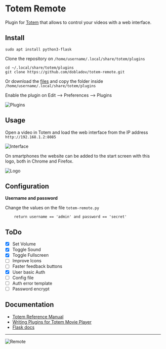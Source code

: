 # Totem Remote

Plugin for [Totem](https://wiki.gnome.org/Apps/Videos) that allows to control your videos with a web interface.


## Install

	sudo apt install python3-flask

Clone the repository on `/home/username/.local/share/totem/plugins`

	cd ~/.local/share/totem/plugins
    git clone https://github.com/dobladov/totem-remote.git

Or download the [files](https://github.com/dobladov/totem-remote/archive/master.zip) and copy the folder inside `/home/username/.local/share/totem/plugins`

Enable the plugin on Edit --> Preferences --> Plugins

![Plugins](https://my.mixtape.moe/ecwvur.png)

## Usage

Open a video in Totem and load the web interface from the IP address `http://192.168.1.2:8085`

![Interface](https://my.mixtape.moe/wdvdjb.png)

On smartphones the website can be added to the start screen with this logo, both in Chrome and Firefox.

![Logo](https://my.mixtape.moe/ikaflp.png)


## Configuration

**Username and password**

Change the values on the file `totem-remote.py`

        return username == 'admin' and password == 'secret'


## ToDo

- [x] Set Volume
- [x] Toggle Sound
- [x] Toggle Fullscreen
- [ ] Improve Icons
- [ ] Faster feedback buttons
- [x] User basic Auth
- [ ] Config file
- [ ] Auth error template
- [ ] Password encrypt 

## Documentation

+ [Totem Reference Manual](https://developer.gnome.org/totem/stable/)
+ [Writing Plugins for Totem Movie Player](http://asanka-abeyweera.blogspot.com.es/2012/03/writing-plugins-for-totem-movie-player.html)
+ [Flask docs](http://flask.pocoo.org/docs/0.10/)

---

![Remote](https://my.mixtape.moe/gpqwxi.gif)
